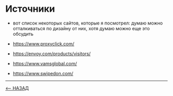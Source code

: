 # Источники
- вот список некоторых сайтов, которые я посмотрел:
думаю можно отталкиваться по дизайну от них, хотя думаю можно еще это обсудить

- https://www.proxyclick.com/

- https://envoy.com/products/visitors/

- https://www.vamsglobal.com/

- https://www.swipedon.com/
---

[<-- НАЗАД](../Readme.md)